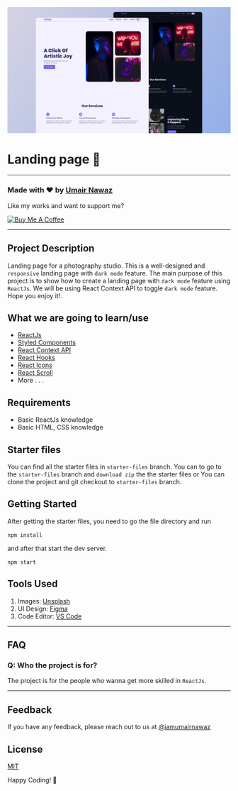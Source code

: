 ![](./readmeImg/banner.png)

# Landing page 📸

---

### Made with ❤️ by [Umair Nawaz](https://www.instagram.com/iamumairnawaz/)

Like my works and want to support me?

<a href="https://www.buymeacoffee.com/umairnawaz" target="_blank"><img src="https://cdn.buymeacoffee.com/buttons/v2/default-blue.png" alt="Buy Me A Coffee" style="height: 45px !important;width: 162.75px !important;" ></a>

---

## Project Description

Landing page for a photography studio. This is a well-designed and `responsive` landing page with `dark mode` feature. The main purpose of this project is to show how to create a landing page with `dark mode` feature using `ReactJs`.
We will be using React Context API to toggle `dark mode` feature. Hope you enjoy it!.

## What we are going to learn/use

- [ReactJs](https://reactjs.org/)
- [Styled Components](https://styled-components.com/)
- [React Context API](https://reactjs.org/docs/context.html)
- [React Hooks](https://reactjs.org/docs/hooks-intro.html)
- [React Icons](https://www.npmjs.com/package/react-icons)
- [React Scroll](https://www.npmjs.com/package/react-scroll)
- More . . .

## Requirements

- Basic ReactJs knowledge
- Basic HTML, CSS knowledge

## Starter files

You can find all the starter files in `starter-files` branch. You can to go to the `starter-files` branch and `download zip` the the starter files or You can clone the project and git checkout to `starter-files` branch.

## Getting Started

After getting the starter files, you need to go the file directory and run

```shell
npm install
```

and after that start the dev server.

```shell
npm start
```

## Tools Used

1. Images: [Unsplash](https://unsplash.com/)
2. UI Design: [Figma](https://www.figma.com/)
3. Code Editor: [VS Code](https://code.visualstudio.com/)

---

## FAQ

### Q: Who the project is for?

The project is for the people who wanna get more skilled in `ReactJs`.

---

## Feedback

If you have any feedback, please reach out to us at [@iamumairnawaz](https://www.instagram.com/iamumairnawaz/)

## License

[MIT](https://choosealicense.com/licenses/mit/)

Happy Coding! 🚀
